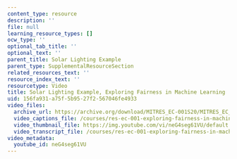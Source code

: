 ```yaml
---
content_type: resource
description: ''
file: null
learning_resource_types: []
ocw_type: ''
optional_tab_title: ''
optional_text: ''
parent_title: Solar Lighting Example
parent_type: SupplementalResourceSection
related_resources_text: ''
resource_index_text: ''
resourcetype: Video
title: Solar Lighting Example, Exploring Fairness in Machine Learning
uid: 156fa931-a75f-5b95-27f2-567046fe4933
video_files:
  archive_url: https://archive.org/download/MITRES_EC-001S20/MITRES_EC_001S20_video04_300k.mp4
  video_captions_file: /courses/res-ec-001-exploring-fairness-in-machine-learning-for-international-development-spring-2020/6ae1f050201658f996dcf6c107994e0d_neG4seg61VU.vtt
  video_thumbnail_file: https://img.youtube.com/vi/neG4seg61VU/default.jpg
  video_transcript_file: /courses/res-ec-001-exploring-fairness-in-machine-learning-for-international-development-spring-2020/338c26e3596d04be35ab3eb3d1d251b2_neG4seg61VU.pdf
video_metadata:
  youtube_id: neG4seg61VU
---
```

